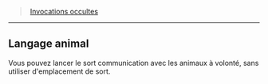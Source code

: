 ﻿---
!GenericItem
Name: Langage animal
Id: warlock_occultsummons_hd.md#langage-animal
ParentLink: warlock_occultsummons_hd.md#invocations-occultes
ParentName: Invocations occultes
NameLevel: 2
Attributes:
  Name: Langage animal
  Markdown: >+
    ## <!--Name-->Langage animal<!--/Name-->


    Vous pouvez lancer le sort communication avec les animaux à volonté, sans utiliser d'emplacement de sort.

AttributesDictionary: >+
  Name: Langage animal

  Markdown: >+

    ## <!--Name-->Langage animal<!--/Name-->





    Vous pouvez lancer le sort communication avec les animaux à volonté, sans utiliser d'emplacement de sort.



---
> [Invocations occultes](hd_warlock_occultsummons.md)

---

## Langage animal

Vous pouvez lancer le sort communication avec les animaux à volonté, sans utiliser d'emplacement de sort.

